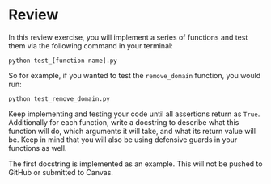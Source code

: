 # Review

In this review exercise, you will implement a series of functions and test them via the following command in your terminal:

```
python test_[function name].py
```

So for example, if you wanted to test the `remove_domain` function, you would run:

```
python test_remove_domain.py
```

Keep implementing and testing your code until all assertions return as `True`. Additionally for each function, write a docstring to describe what this function will do, which arguments it will take, and what its return value will be. Keep in mind that you will also be using defensive guards in your functions as well.

The first docstring is implemented as an example. This will not be pushed to GitHub or submitted to Canvas.